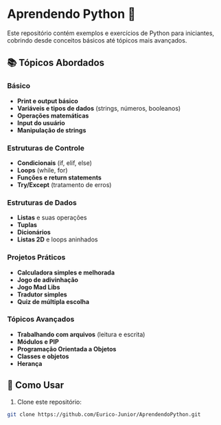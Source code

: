 # Aprendendo Python 🐍

Este repositório contém exemplos e exercícios de Python para iniciantes, cobrindo desde conceitos básicos até tópicos mais avançados.

## 📚 Tópicos Abordados

### Básico
- **Print e output básico**
- **Variáveis e tipos de dados** (strings, números, booleanos)
- **Operações matemáticas**
- **Input do usuário**
- **Manipulação de strings**

### Estruturas de Controle
- **Condicionais** (if, elif, else)
- **Loops** (while, for)
- **Funções e return statements**
- **Try/Except** (tratamento de erros)

### Estruturas de Dados
- **Listas** e suas operações
- **Tuplas**
- **Dicionários**
- **Listas 2D** e loops aninhados

### Projetos Práticos
- **Calculadora simples e melhorada**
- **Jogo de adivinhação**
- **Jogo Mad Libs**
- **Tradutor simples**
- **Quiz de múltipla escolha**

### Tópicos Avançados
- **Trabalhando com arquivos** (leitura e escrita)
- **Módulos e PIP**
- **Programação Orientada a Objetos**
- **Classes e objetos**
- **Herança**

## 🚀 Como Usar

1. Clone este repositório:
```bash
git clone https://github.com/Eurico-Junior/AprendendoPython.git

